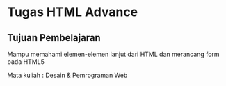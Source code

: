 # Tugas HTML Advance 

## Tujuan Pembelajaran
Mampu memahami elemen-elemen lanjut dari HTML dan merancang form pada HTML5 

Mata kuliah : Desain & Pemrograman Web